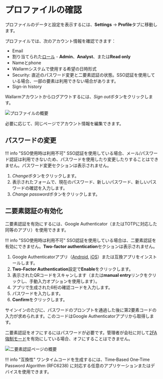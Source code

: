 [link-2fa-android-app]:     https://play.google.com/store/apps/details?id=com.google.android.apps.authenticator2&hl=en
[link-2fa-ios-app]:         https://apps.apple.com/app/google-authenticator/id388497605

[img-profile]:              ../../images/user-guides/settings/profile.png
[img-2fa-page]:             ../../images/user-guides/settings/2fa-page.png

# プロファイルの確認

プロファイルのデータと設定を表示するには、**Settings** → **Profile**タブに移動します。

プロファイルでは、次のアカウント情報を確認できます：

* Email
* 割り当てられた[ロール](users.md#user-roles) - **Admin**、**Analyst**、または**Read only**
* Nameとphone
* Wallarmシステムで使用する希望の日時形式
* Security: 直近のパスワード変更と二要素認証の状態。SSO認証を使用している場合、一部の要素は利用できない場合があります。
* Sign-in history

Wallarmアカウントからログアウトするには、*Sign out*ボタンをクリックします。

![プロファイルの概要][img-profile]

必要に応じて、同じページでアカウント情報を編集できます。

## パスワードの変更

!!! info "SSO使用時は利用不可"
    SSO認証を使用している場合、メール/パスワード認証は利用できないため、パスワードを使用したり変更したりすることはできません。パスワード変更セクションは表示されません。

1. *Change*ボタンをクリックします。
1. 表示されたフォームで、現在のパスワード、新しいパスワード、新しいパスワードの確認を入力します。
1. *Change password*ボタンをクリックします。

## 二要素認証の有効化

二要素認証を有効にするには、Google Authenticator（またはTOTPに対応した同等のアプリ）を使用できます。

!!! info "SSO使用時は利用不可"
    SSO認証を使用している場合は、二要素認証を有効にできません。**Two-factor authentication**セクションは表示されません。

1. Google Authenticatorアプリ（[Android][link-2fa-android-app], [iOS][link-2fa-ios-app]）または互換アプリをインストールします。
1. **Two-Factor Authentication**設定で**Enable**をクリックします。
1. 表示されたQRコードをスキャンします（または**manual entry**リンクをクリックし、手動入力オプションを使用します）。
1. アプリで生成された6桁の確認コードを入力します。
1. パスワードを入力します。
1. **Confirm**をクリックします。

サインインのたびに、パスワードのプロンプトを通過した後に第2要素コードの入力が求められます。このコードはGoogle Authenticatorアプリから取得します。

二要素認証をオフにするにはパスワードが必要です。管理者が会社に対して[2FA強制モード](users.md#enforcing-for-all-users)を有効にしている場合、オフにすることはできません。

![二要素認証ページの概要][img-2fa-page]

!!! info "互換性"
    ワンタイムコードを生成するには、Time‑Based One‑Time Password Algorithm (RFC6238) に対応する任意のアプリケーションまたはデバイスを使用できます。